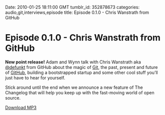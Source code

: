 Date: 2010-01-25 18:11:00 GMT
tumblr_id: 352878673
categories: audio,git,interviews,episode
title: Episode 0.1.0 - Chris Wanstrath from GitHub

# Episode 0.1.0 - Chris Wanstrath from GitHub

**New point release!** Adam and Wynn talk with Chris Wanstrath aka [@defunkt](http://github.com/defunkt) from GitHub about the magic of [Git](http://git-scm.com/), the past, present and future of [GitHub](http://github.com), building a bootstrapped startup and some other cool stuff you’ll just have to hear for yourself.

Stick around until the end when we announce a new feature of The Changelog that will help you keep up with the fast-moving world of open source.

[Download MP3](http://www.buzzsprout.com/105/2274-episode-0-1-0-chris-wanstrath-from-github.mp3)
